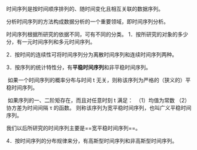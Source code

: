 时间序列是按时间顺序排列的、随时间变化且相互关联的数据序列。

分析时间序列的方法构成数据分析的一个重要领域，即时间序列分析。

时间序列根据所研究的依据不同，可有不同的分类。
1．按所研究的对象的多少分，有一元时间序列和多元时间序列。

2．按时间的连续性可将时间序列分为离散时间序列和连续时间序列两种。

3．按序列的统计特性分，有**平稳时间序列**和非平稳时间序列。

​	如果一个时间序列的概率分布与时间 t 无关，则称该序列为严格的（狭义的）平稳时间序列。

​	如果序列的一、二阶矩存在，而且对任意时刻 t 满足：
​		（1）均值为常数
​		（2）协方差为时间间隔 τ 的函数。
则称该序列为宽平稳时间序列，也叫广义平稳时间序列。

我们以后所研究的时间序列主要是==宽平稳时间序列==。

4．按时间序列的分布规律来分，有高斯型时间序列和非高斯型时间序列。


